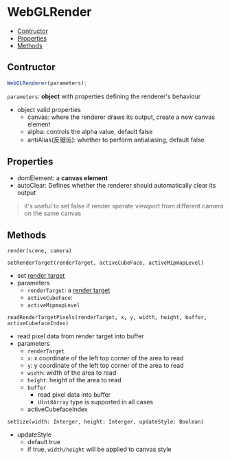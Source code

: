# WebGLRender

* [Contructor](#contructor)
* [Properties](#properties)
* [Methods](#methods)

## Contructor

```js
WebGLRenderer(parameters);
```

`parameters`: **object** with properties defining the renderer's behaviour

- object valid properties
  - canvas: where the renderer draws its output, create a new canvas element
  - alpha: controls the alpha value, default false
  - antiAlias(反锯齿): whether to perform antialiasing, default false

## Properties

- domElement: a **canvas element**
- autoClear: Defines whether the renderer should automatically clear its output

> it's useful to set false if render sperate viewport from different camera on the same canvas

## Methods

`render(scene, camera)`

`setRenderTarget(renderTarget, activeCubeFace, activeMipmapLevel)`

- set [render target]()
- parameters
  - `renderTarget`: a [render target](threejs-reference-renderertarget.md)
  - `activeCubeFace`:
  - `activeMipmapLevel`

`readRenderTargetPixels(renderTarget, x, y, width, height, buffer, activeCubefaceIndex)`

- read pixel data from render target into buffer
- parameters
  - `renderTarget`
  - `x`: x coordinate of the left top corner of the area to read
  - `y`: y coordinate of the left top corner of the area to read
  - `width`: width of the area to read
  - `height`: height of the area to read
  - `buffer`
    - read pixel data into buffer
    - `Uint8Array` type is supported in all cases
  - activeCubefaceIndex

`setSize(width: Interger, height: Interger, updateStyle: Boolean)`

- updateStyle
  - default true
  - if true, `width/height` will be applied to canvas style
